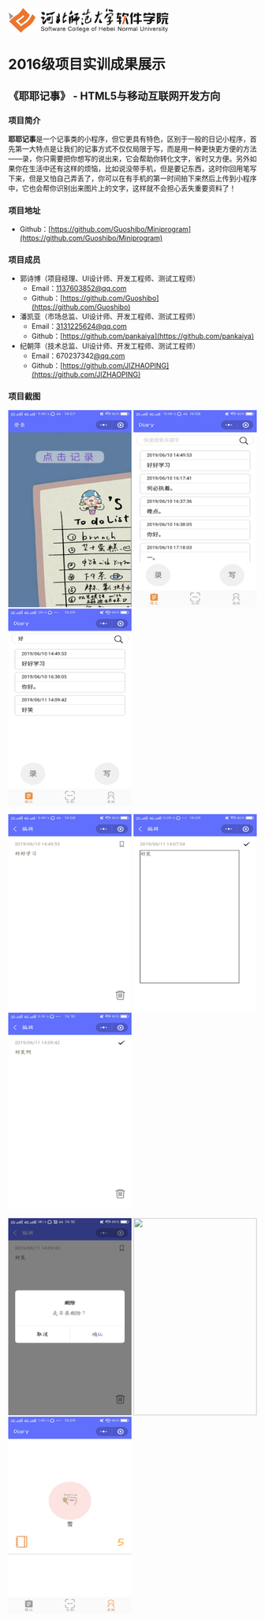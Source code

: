 <img src="../../../image/logo.png"  height="50" />

# 2016级项目实训成果展示 

## 《耶耶记事》 - HTML5与移动互联网开发方向

### 项目简介

**耶耶记事**是一个记事类的小程序，但它更具有特色，区别于一般的日记小程序，首先第一大特点是让我们的记事方式不仅仅局限于写，而是用一种更快更方便的方法——录，你只需要把你想写的说出来，它会帮助你转化文字，省时又方便。另外如果你在生活中还有这样的烦恼，比如说没带手机，但是要记东西，这时你回用笔写下来，但是又怕自己弄丢了，你可以在有手机的第一时间拍下来然后上传到小程序中，它也会帮你识别出来图片上的文字，这样就不会担心丢失重要资料了！

### 项目地址

- Github：[https://github.com/Guoshibo/Miniprogram](https://github.com/Guoshibo/Miniprogram)

### 项目成员

- 郭诗博（项目经理、UI设计师、开发工程师、测试工程师）
  - Email：[1137603852@qq.com](mailto:1137603852@qq.com) 
  - Github：[https://github.com/Guoshibo](https://github.com/Guoshibo)
- 潘凯亚（市场总监、UI设计师、开发工程师、测试工程师）
  - Email：[3131225624@qq.com](mailto:3131225624@qq.com)
  - Github：[https://github.com/pankaiya](https://github.com/pankaiya)
- 纪朝萍（技术总监、UI设计师、开发工程师、测试工程师）
  - Email：670237342[@qq.com](mailto:670237342@qq.com)
  - Github：[https://github.com/JIZHAOPING](https://github.com/JIZHAOPING)

### 项目截图

<p>
<img src="./image/login.jpg" width=250 height=400 />
<img src="./image/index.jpg" width=250 height=400 />
<img src="./image/search.jpg" width=250 height=400 />
</p>
<p>
<img src="./image/details.jpg" width=250 height=400 />
<img src="./image/write.jpg" width=250 height=400 />
<img src="./image/edit.jpg" width=250 height=400 />
</p>
<p>
<img src="./image/delete.jpg" width=250 height=400 />
<img src="./image/recognize.jpg" width=250 height=400 />
<img src="./image/mine.jpg" width=250 height=400 />
</p>

